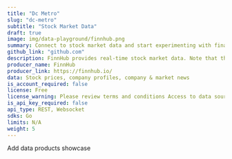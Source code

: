 ```yaml
---
title: "Dc Metro"
slug: "dc-metro"
subtitle: "Stock Market Data" 
draft: true
image: img/data-playground/finnhub.png
summary: Connect to stock market data and start experimenting with financial models and apps.
github_link: "github.com"
description: FinnHub provides real-time stock market data. Note that the stock market is closed during certain times of days and days of the week.
producer_name: FinnHub
producer_link: https://finnhub.io/
data: Stock prices, company profiles, company & market news
is_account_required: false
license: Free
license_warning: Please review terms and conditions Access to data sources can change.
is_api_key_required: false
api_type: REST, Websocket
sdks: Go
limits: N/A
weight: 5
---
```


Add data products showcase 

